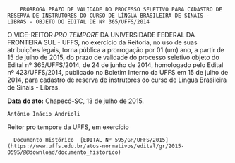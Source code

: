         PRORROGA PRAZO DE VALIDADE DO PROCESSO SELETIVO PARA CADASTRO DE RESERVA DE INSTRUTORES DO CURSO DE LÍNGUA BRASILEIRA DE SINAIS - LIBRAS - OBJETO DO EDITAL DE Nº 365/UFFS/2014  

O VICE-REITOR *PRO TEMPORE* DA UNIVERSIDADE FEDERAL DA FRONTEIRA SUL - UFFS, no exercício da Reitoria, no uso de suas atribuições legais, torna pública a prorrogação por 01 (um) ano, a partir de 15 de julho de 2015, do prazo de validade do processo seletivo objeto do Edital nº 365/UFFS/2014, de 24 de junho de 2014, homologado pelo Edital nº 423/UFFS/2014, publicado no Boletim Interno da UFFS em 15 de julho de 2014, para cadastro de reserva de instrutores do curso de Língua Brasileira de Sinais - Libras.

  

   **Data do ato:** Chapecó-SC, 13 de julho de 2015.   
 

    Antônio Inácio Andrioli   
 Reitor pro tempore da UFFS, em exercício 

      Documento Histórico  [EDITAL Nº 595/GR/UFFS/2015](https://www.uffs.edu.br/atos-normativos/edital/gr/2015-0595/@@download/documento_historico)     
      